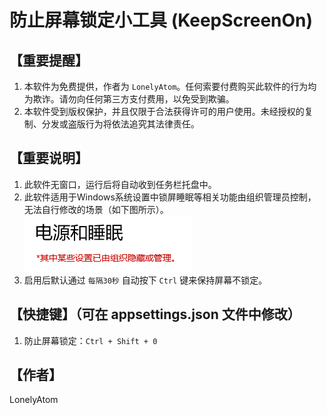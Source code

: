 # 防止屏幕锁定小工具 (KeepScreenOn)

## 【重要提醒】

1. 本软件为免费提供，作者为 `LonelyAtom`。任何索要付费购买此软件的行为均为欺诈。请勿向任何第三方支付费用，以免受到欺骗。
2. 本软件受到版权保护，并且仅限于合法获得许可的用户使用。未经授权的复制、分发或盗版行为将依法追究其法律责任。

## 【重要说明】

1. 此软件无窗口，运行后将自动收到任务栏托盘中。
2. 此软件适用于Windows系统设置中锁屏睡眠等相关功能由组织管理员控制，无法自行修改的场景（如下图所示）。
    ![其中某些设置已由组织隐藏或管理](images/image.png)
3. 启用后默认通过 `每隔30秒` 自动按下 `Ctrl` 键来保持屏幕不锁定。

## 【快捷键】（可在 appsettings.json 文件中修改）

1. 防止屏幕锁定：`Ctrl + Shift + 0`

## 【作者】

LonelyAtom
